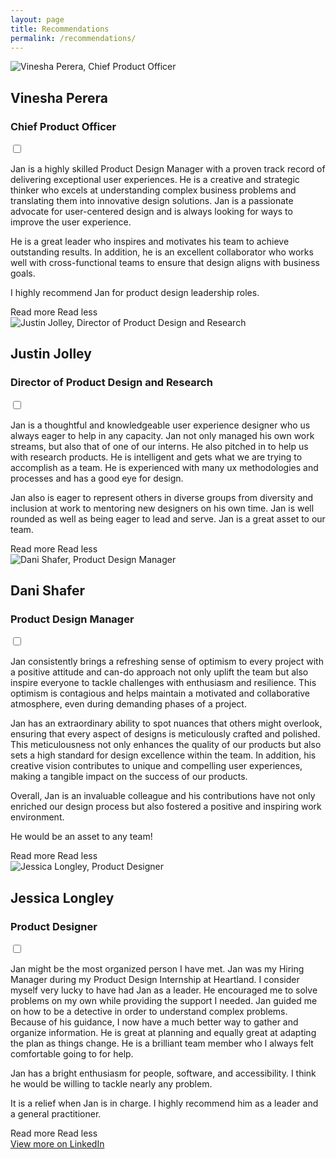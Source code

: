 ```yaml
---
layout: page
title: Recommendations
permalink: /recommendations/
---
```

<main class="main {% if page.url == '/recommendations/' %}recommendations{% endif %}">
    <section class="recommendation">
        <div class="rec-meta">
            <img src="{{ site.baseurl }}/images/vinesha.webp" alt="Vinesha Perera, Chief Product Officer" class="headshot">
            <h2 class="h2">Vinesha Perera</h2>
            <h3 class="h3">Chief Product Officer</h3>
        </div>
        <div class="description">
            <input type="checkbox" id="toggle1" class="toggle-checkbox" aria-expanded="false" aria-controls="content1">
                <div class="truncate-read-more" id="content1">
                    <p class="p">Jan is a highly skilled Product Design Manager with a proven track record of delivering exceptional user experiences. He is a creative and strategic thinker who excels at understanding complex business problems and translating them into innovative design solutions. Jan is a passionate advocate for user-centered design and is always looking for ways to improve the user experience.</p>
                    <p class="p">He is a great leader who inspires and motivates his team to achieve outstanding results. In addition, he is an excellent collaborator who works well with cross-functional teams to ensure that design aligns with business goals.</p>
                    <p class="p">I highly recommend Jan for product design leadership roles.</p>
                </div>
            <label for="toggle1" class="a toggle-label" aria-controls="content1" aria-live="polite">
                <span class="read-more">Read more</span>
                <span class="read-less">Read less</span>
            </label>
        </div>
    </section>
    <section class="recommendation">
        <div class="rec-meta">
            <img src="{{ site.baseurl }}/images/justin.webp" alt="Justin Jolley, Director of Product Design and Research" class="headshot">
            <h2 class="h2">Justin Jolley</h2>
            <h3 class="h3">Director of Product Design and Research</h3>
        </div>
        <div class="description">
            <input type="checkbox" id="toggle2" class="toggle-checkbox" aria-expanded="false" aria-controls="content2">
                <div class="truncate-read-more" id="content2">
                    <p class="p">Jan is a thoughtful and knowledgeable user experience designer who us always eager to help in any capacity. Jan not only managed his own work streams, but also that of one of our interns. He also pitched in to help us with research products. He is intelligent and gets what we are trying to accomplish as a team. He is experienced with many ux methodologies and processes and has a good eye for design.</p>
                    <p class="p">Jan also is eager to represent others in diverse groups from diversity and inclusion at work to mentoring new designers on his own time. Jan is well rounded as well as being eager to lead and serve. Jan is a great asset to our team.</p>
                </div>
            <label for="toggle2" class="a toggle-label" aria-controls="content2" aria-live="polite">
                <span class="read-more">Read more</span>
                <span class="read-less">Read less</span>
            </label>
        </div>
    </section>
    <section class="recommendation">
        <div class="rec-meta">
            <img src="{{ site.baseurl }}/images/dani.webp" alt="Dani Shafer, Product Design Manager" class="headshot">
            <h2 class="h2">Dani Shafer</h2>
            <h3 class="h3">Product Design Manager</h3>
        </div>
        <div class="description">
            <input type="checkbox" id="toggle3" class="toggle-checkbox" aria-expanded="false" aria-controls="content3">
                <div class="truncate-read-more" id="content3">
                    <p class="p">Jan consistently brings a refreshing sense of optimism to every project with a positive attitude and can-do approach not only uplift the team but also inspire everyone to tackle challenges with enthusiasm and resilience. This optimism is contagious and helps maintain a motivated and collaborative atmosphere, even during demanding phases of a project.</p>
                    <p class="p">Jan has an extraordinary ability to spot nuances that others might overlook, ensuring that every aspect of designs is meticulously crafted and polished. This meticulousness not only enhances the quality of our products but also sets a high standard for design excellence within the team. In addition, his creative vision contributes to unique and compelling user experiences, making a tangible impact on the success of our products.</p>
                    <p class="p">Overall, Jan is an invaluable colleague and his contributions have not only enriched our design process but also fostered a positive and inspiring work environment.</p>
                    <p class="p">He would be an asset to any team!</p>
                </div>
            <label for="toggle3" class="a toggle-label" aria-controls="content3" aria-live="polite">
                <span class="read-more">Read more</span>
                <span class="read-less">Read less</span>
            </label>
        </div> 
    </section>
    <section class="recommendation">
        <div class="rec-meta">
            <img src="{{ site.baseurl }}/images/jess.webp" alt="Jessica Longley, Product Designer" class="headshot">
            <h2 class="h2">Jessica Longley</h2>
            <h3 class="h3">Product Designer</h3>
        </div>
        <div class="description">
            <input type="checkbox" id="toggle4" class="toggle-checkbox" aria-expanded="false" aria-controls="content4">
                <div class="truncate-read-more" id="content4">
                    <p class="p">Jan might be the most organized person I have met. Jan was my Hiring Manager during my Product Design Internship at Heartland. I consider myself very lucky to have had Jan as a leader. He encouraged me to solve problems on my own while providing the support I needed. Jan guided me on how to be a detective in order to understand complex problems. Because of his guidance, I now have a much better way to gather and organize information. He is great at planning and equally great at adapting the plan as things change. He is a brilliant team member who I always felt comfortable going to for help.</p>
                    <p class="p">Jan has a bright enthusiasm for people, software, and accessibility. I think he would be willing to tackle nearly any problem.</p>
                    <p class="p">It is a relief when Jan is in charge. I highly recommend him as a leader and a general practitioner.</p>
                </div>
            <label for="toggle4" class="a toggle-label" aria-controls="content4" aria-live="polite">
                <span class="read-more">Read more</span>
                <span class="read-less">Read less</span>
            </label>
        </div>
    </section>
    <section class="eop-cta">
        <a class="a arrow-link" href="//linkedin.com/in/jmwii1981/details/recommendations/" target="_blank">View more on LinkedIn</a>
    </section>
</main>